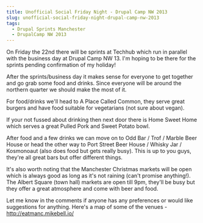 ```yaml
---
title: Unofficial Social Friday Night - Drupal Camp NW 2013
slug: unofficial-social-friday-night-drupal-camp-nw-2013
tags:
  - Drupal Sprints Manchester
  - DrupalCamp NW 2013
---
```

On Friday the 22nd there will be sprints at Techhub which run in parallel with the business day at Drupal Camp NW 13. I'm hoping to be there for the sprints pending confirmation of my holiday!

After the sprints/business day it makes sense for everyone to get together and go grab some food and drinks. Since everyone will be around the northern quarter we should make the most of it.

For food/drinks we'll head to A Place Called Common, they serve great burgers and have food suitable for vegetarians (not sure about vegan).

If your not fussed about drinking then next door there is Home Sweet Home which serves a great Pulled Pork and Sweet Potato bowl.

After food and a few drinks we can move on to Odd Bar / Trof / Marble Beer House or head the other way to Port Street Beer House / Whisky Jar / Kosmonoaut (also does food but gets really busy). This is up to you guys, they're all great bars but offer different things.

It's also worth noting that the Manchester Christmas markets will be open which is always good as long as it's not raining (can't promise anything!). The Albert Square (town hall) markets are open till 9pm, they'll be busy but they offer a great atmosphere and come with beer and food.

Let me know in the comments if anyone has any preferences or would like suggestions for anything. Here's a map of some of the venues - http://eatmanc.mikebell.io/

